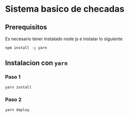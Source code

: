 # Sistema basico de checadas

## Prerequisitos

Es necesario tener instalado node js e instalar lo siguiente

```bash
npm install -g yarn
```

## Instalacion con `yarn`

### Paso 1
```bash
yarn install
```
### Paso 2
```bash
yarn deploy
```
